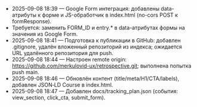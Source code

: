 ﻿- 2025-09-08 18:39 — Google Form интеграция: добавлены data-атрибуты к форме и JS-обработчик в index.html (no-cors POST к formResponse).
- Требуется: заменить FORM_ID и entry.* в data-атрибутах формы на значения из Google Form.
- 2025-09-08 18:41 — Подготовка к публикации в GitHub: добавлен .gitignore, удалён вложенный репозиторий из индекса; ожидается URL удалённого репозитория для push.
- 2025-09-08 18:44 — Настроен remote origin: https://github.com/merkulovid-ux/retrospective.git; выполнена попытка push main.
- 2025-09-08 18:46 — Обновлён контент (title/meta/H1/CTA/labels), добавлен JSON‑LD Course в index.html.
- 2025-09-08 18:47 — Добавлен docs/tracking_plan.json (события: view_section, click_cta, submit_form).
